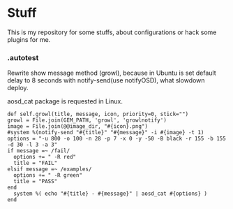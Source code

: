 # Stuff
This is my repository for some stuffs, about configurations or hack some plugins
for me.

### .autotest
Rewrite show message method (growl), because in Ubuntu is set default delay to 8
seconds with notify-send(use notifyOSD), what slowdown deploy.

aosd_cat package is requested in Linux.

    def self.growl(title, message, icon, priority=0, stick="")
    growl = File.join(GEM_PATH, 'growl', 'growlnotify')
    image = File.join(@@image_dir, "#{icon}.png")
    #system %(notify-send "#{title}" "#{message}" -i #{image} -t 1)
    options = "-u 800 -o 100 -n 28 -p 7 -x 0 -y -50 -B black -r 155 -b 155 -d 30 -l 3 -a 3"
    if message =~ /fail/
      options += " -R red"
      title = "FAIL"
    elsif message =~ /examples/
      options += " -R green"
      title = "PASS"
    end
      system %( echo "#{title} - #{message}" | aosd_cat #{options} )
    end

